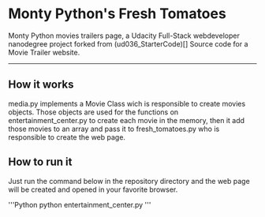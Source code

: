 # Monty Python's Fresh Tomatoes

Monty Python movies trailers page, a Udacity Full-Stack webdeveloper nanodegree project forked from (ud036_StarterCode)[] Source code for a Movie Trailer website.

----

## How it works

media.py implements a Movie Class wich is responsible to create movies objects. Those objects are used for the functions on entertainment_center.py to create each movie in the memory, then it add those movies to an array and pass it to fresh_tomatoes.py who is responsible to create the web page.

## How to run it

Just run the command below in the repository directory and the web page will be created and opened in your favorite browser.

'''Python
python entertainment_center.py
'''
